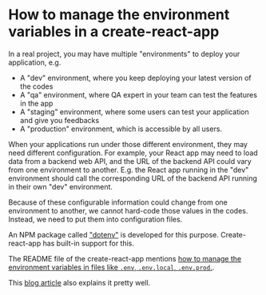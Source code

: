 # How to manage the environment variables in a create-react-app

In a real project, you may have multiple "environments" to deploy your application, e.g.

- A "dev" environment, where you keep deploying your latest version of the codes
- A "qa" environment, where QA expert in your team can test the features in the app
- A "staging" environment, where some users can test your application and give you feedbacks
- A "production" environment, which is accessible by all users.

When your applications run under those different environment, they may need different configuration. For example, your React app may need to load data from a backend web API, and the URL of the backend API could vary from one environment to another. E.g. the React app running in the "dev" environment should call the corresponding URL of the backend API running in their own "dev" environment.

Because of these configurable information could change from one environment to another, we cannot hard-code those values in the codes. Instead, we need to put them into configuration files.

An NPM package called ["dotenv"](https://www.npmjs.com/package/dotenv) is developed for this purpose. Create-react-app has built-in support for this.

The README file of the create-react-app mentions [how to manage the environment variables in files like `.env`, `.env.local`, `.env.prod`.](https://github.com/facebook/create-react-app/blob/master/packages/react-scripts/template/README.md#adding-custom-environment-variables).

This [blog article](https://medium.com/@tacomanator/environments-with-create-react-app-7b645312c09d) also explains it pretty well.